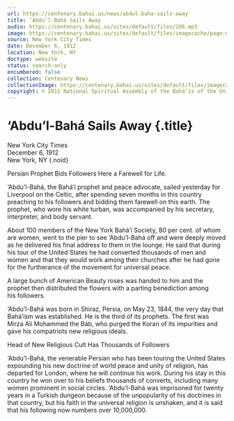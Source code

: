 ```yaml
---
url: https://centenary.bahai.us/news/abdul-baha-sails-away
title: ‘Abdu’l-Bahá Sails Away
audio: https://centenary.bahai.us/sites/default/files/206.mp3
image: https://centenary.bahai.us/sites/default/files/imagecache/page-main-image/images/press_clippings/12-06-1912%20New%20York%20City%20Times%20Abdul%20Baha%20Sails%20Away%28E%29.png
source: New York City Times
date: December 6, 1912
location: New York, NY
doctype: website
status: search-only
encumbered: false
collection: Centenary News
collectionImage: https://centenary.bahai.us/sites/default/files/imagecache/theme-image/main_image/abdulbaha-overview-small_0.jpg
copyright: © 2011 National Spiritual Assembly of the Bahá’ís of the United States
---
```



# ‘Abdu’l-Bahá Sails Away {.title}

New York City Times  
December 6, 1912  
New York, NY
{.noid}  



Persian Prophet Bids Followers Here a Farewell for Life.

‘Abdu’l-Bahá, the Bahá’í prophet and peace advocate, sailed yesterday for Liverpool on the Celtic, after spending seven months in this country preaching to his followers and bidding them farewell on this earth. The prophet, who wore his white turban, was accompanied by his secretary, interpreter, and body servant.

About 100 members of the New York Bahá’í Society, 80 per cent. of whom are women, went to the pier to see ‘Abdu’l-Bahá off and were deeply moved as he delivered his final address to them in the lounge. He said that during his tour of the United States he had converted thousands of men and women and that they would work among their churches after he had gone for the furtherance of the movement for universal peace.

A large bunch of American Beauty roses was handed to him and the prophet then distributed the flowers with a parting benediction among his followers.

‘Abdu’l-Bahá was born in Shiraz, Persia, on May 23, 1844, the very day that Bahá’ísm was established. He is the third of its prophets. The first was Mirza Ali Mohammed the Báb, who purged the Koran of its impurities and gave his compatriots new religious ideals.

Head of New Religious Cult Has Thousands of Followers

‘Abdu’l-Bahá, the venerable Persian who has been touring the United States expounding his new doctrine of world peace and unity of religion, has departed for London, where he will continue his work. During his stay in this country he won over to his beliefs thousands of converts, including many women prominent in social circles. ‘Abdu’l-Bahá was imprisoned for twenty years in a Turkish dungeon because of the unpopularity of his doctrines in that country, but his faith in the universal religion is unshaken, and it is said that his following now numbers over 10,000,000.
